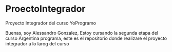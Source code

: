 # ProectoIntegrador
 Proyecto Integrador del curso YoProgramo

Buenas, soy Alessandro Gonzalez, Estoy cursando la segunda etapa del curso Argentina programa, este es el repositorio donde realizare el proyecto integrador a lo larog del curso
